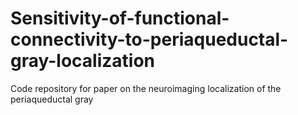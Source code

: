 # Sensitivity-of-functional-connectivity-to-periaqueductal-gray-localization
Code repository for paper on the neuroimaging localization of the periaqueductal gray
